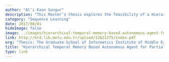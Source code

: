 ```yaml
---
author: "Al’i Kaan Sungur"
description: "This Master’s thesis explores the feasibility of a Hierarchical Temporal Memory (HTM) based game agent that can explore its environment and learn rewarding behaviors. The unsupervised agent learns action sequences with respect to a stimulated reward in real time, navigating a procedurally generated 3D environment and modeling the patterns that stream to its visual sensor."
category: "Sequence Learning"
date: 2017/08/01
hideImage: false
image: ../images/hierarchical-temporal-memory-based-autonomous-agent-for-partially-observable-video-game-environments.png
link: http://etd.lib.metu.edu.tr/upload/12621275/index.pdf
org: "Thesis: The Graduate School of Informatics Institute of Middle East Technical University"
title: "Hierarchical Temporal Memory Based Autonomous Agent for Partially Observable Video Game Environments"
type: link
---
```

